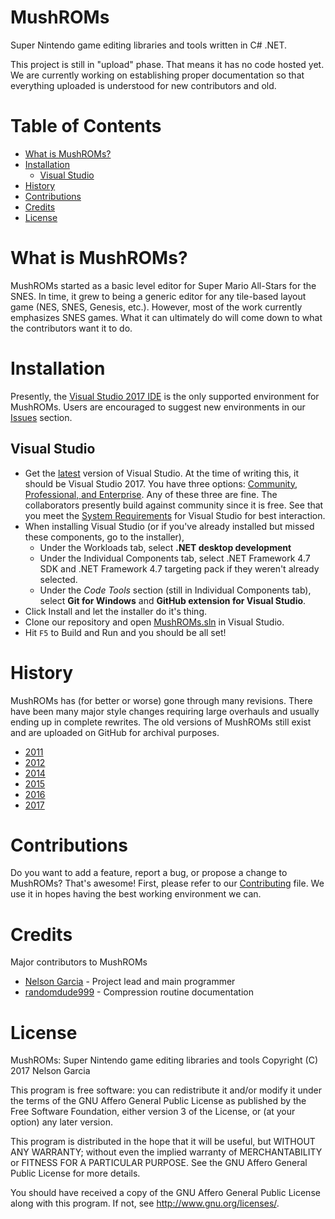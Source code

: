 # MushROMs
Super Nintendo game editing libraries and tools written in C# .NET.

This project is still in "upload" phase. That means it has no code hosted yet. We are currently working on establishing proper documentation so that everything uploaded is understood for new contributors and old.

# Table of Contents
* [What is MushROMs?](#what-is-mushroms)
* [Installation](#installation)
    * [Visual Studio](#visual-studio)
* [History](#history)
* [Contributions](#contributions)
* [Credits](#credits)
* [License](#license)

# What is MushROMs?
MushROMs started as a basic level editor for Super Mario All-Stars for the SNES. In time, it grew to being a generic editor for any tile-based layout game (NES, SNES, Genesis, etc.). However, most of the work currently emphasizes SNES games. What it can ultimately do will come down to what the contributors want it to do.

# Installation
Presently, the [Visual Studio 2017 IDE](https://www.visualstudio.com/en-us/news/releasenotes/vs2017-relnotes) is the only supported environment for MushROMs. Users are encouraged to suggest new environments in our [Issues](https://github.com/bonimy/MushROMs/issues) section.

## Visual Studio
* Get the [latest](https://www.visualstudio.com/downloads/) version of Visual Studio. At the time of writing this, it should be Visual Studio 2017. You have three options: [Community, Professional, and Enterprise](https://www.visualstudio.com/vs/compare/). Any of these three are fine. The collaborators presently build against community since it is free. See that you meet the [System Requirements](https://www.visualstudio.com/en-us/productinfo/vs2017-system-requirements-vs) for Visual Studio for best interaction.
* When installing Visual Studio (or if you've already installed but missed these components, go to the installer),
    - Under the Workloads tab, select **.NET desktop development**
    - Under the Individual Components tab, select .NET Framework 4.7 SDK and .NET Framework 4.7 targeting pack if they weren't already selected.
    - Under the _Code Tools_ section (still in Individual Components tab), select **Git for Windows** and **GitHub extension for Visual Studio**.
* Click Install and let the installer do it's thing.
* Clone our repository and open [MushROMs.sln](MushROMs.sln) in Visual Studio.
* Hit `F5` to Build and Run and you should be all set!

# History
MushROMs has (for better or worse) gone through many revisions. There have been many major style changes requiring large overhauls and usually ending up in complete rewrites. The old versions of MushROMs still exist and are uploaded on GitHub for archival purposes.
* [2011](https://github.com/bonimy/MushROMs-2011-Archive)
* [2012](https://github.com/bonimy/MushROMs-2012-Archive)
* [2014](https://github.com/bonimy/MushROMs-2014-Archive)
* [2015](https://github.com/bonimy/MushROMs-2015-Archive)
* [2016](https://github.com/bonimy/MushROMs-2016-Archive)
* [2017](https://github.com/bonimy/MushROMs-2017-Archive)

# Contributions
Do you want to add a feature, report a bug, or propose a change to MushROMs? That's awesome! First, please refer to our [Contributing](CONTRIBUTING.md) file. We use it in hopes having the best working environment we can.

# Credits
Major contributors to MushROMs
* [Nelson Garcia](https://github.com/bonimy) - Project lead and main programmer
* [randomdude999](https://github.com/randomdude999) - Compression routine documentation

# License
MushROMs: Super Nintendo game editing libraries and tools
Copyright (C) 2017 Nelson Garcia

This program is free software: you can redistribute it and/or modify
it under the terms of the GNU Affero General Public License as published
by the Free Software Foundation, either version 3 of the License, or
(at your option) any later version.

This program is distributed in the hope that it will be useful,
but WITHOUT ANY WARRANTY; without even the implied warranty of
MERCHANTABILITY or FITNESS FOR A PARTICULAR PURPOSE.  See the
GNU Affero General Public License for more details.

You should have received a copy of the GNU Affero General Public License
along with this program. If not, see http://www.gnu.org/licenses/.
